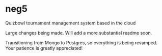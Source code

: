 # neg5
Quizbowl tournament management system based in the cloud

Large changes being made. Will add a more substantial readme soon. 

Transitioning from Mongo to Postgres, so everything is being revamped. Your patience is greatly appreciated!
